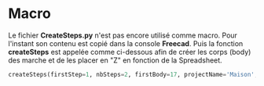 # Macro

Le fichier **CreateSteps.py** n'est pas encore utilisé comme macro. Pour l'instant son contenu est copié dans la console **Freecad**. Puis la fonction **createSteps** est appelée comme ci-dessous afin de créer les corps (body) des marche et de les placer en "Z" en fonction de la Spreadsheet.

```python
createSteps(firstStep=1, nbSteps=2, firstBody=17, projectName='Maison', spreadsheet='Spreadsheet', stepPrefix='N')
```

